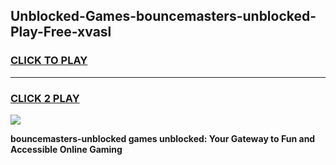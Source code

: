
## Unblocked-Games-bouncemasters-unblocked-Play-Free-xvasl
<h3>
<a href="https://premium76.site?title=bouncemasters-unblocked&ref=20M">CLICK TO PLAY</a></h3>
<hr>

<h3>
<a href="https://premium76.site?title=bouncemasters-unblocked&ref=20M">CLICK 2 PLAY</a>
  
</h3>

<a href="https://premium76.site?title=bouncemasters-unblocked&ref=19M"><img src="https://clearcache.store/games.png"></a>


**bouncemasters-unblocked games unblocked: Your Gateway to Fun and Accessible Online Gaming**
